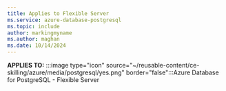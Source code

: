 ```yaml
---
title: Applies to Flexible Server 
ms.service: azure-database-postgresql
ms.topic: include
author: markingmyname
ms.author: maghan
ms.date: 10/14/2024
---
```


**APPLIES TO:** :::image type="icon" source="~/reusable-content/ce-skilling/azure/media/postgresql/yes.png" border="false":::Azure Database for PostgreSQL - Flexible Server 